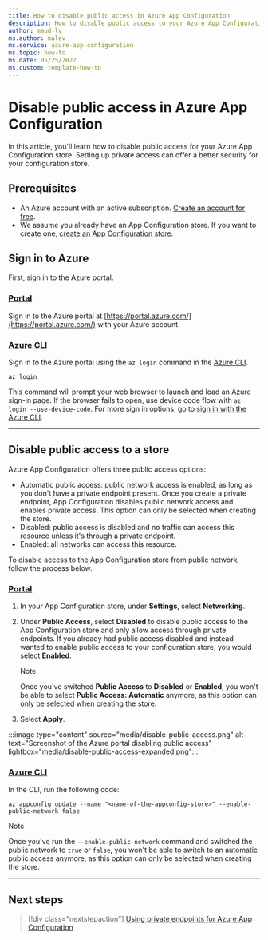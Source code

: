 ```yaml
---
title: How to disable public access in Azure App Configuration
description: How to disable public access to your Azure App Configuration store.
author: maud-lv
ms.author: malev
ms.service: azure-app-configuration
ms.topic: how-to 
ms.date: 05/25/2022
ms.custom: template-how-to
---
```


# Disable public access in Azure App Configuration

In this article, you'll learn how to disable public access for your Azure App Configuration store. Setting up private access can offer a better security for your configuration store.

## Prerequisites

- An Azure account with an active subscription. [Create an account for free](https://azure.microsoft.com/free/dotnet).
- We assume you already have an App Configuration store. If you want to create one, [create an App Configuration store](quickstart-aspnet-core-app.md).

## Sign in to Azure

First, sign in to the Azure portal.

### [Portal](#tab/azure-portal)

Sign in to the Azure portal at [https://portal.azure.com/](https://portal.azure.com/) with your Azure account.

### [Azure CLI](#tab/azure-cli)

Sign in to the Azure portal using the `az login` command in the [Azure CLI](/cli/azure/install-azure-cli).

```azurecli-interactive
az login
```

This command will prompt your web browser to launch and load an Azure sign-in page. If the browser fails to open, use device code flow with `az login --use-device-code`. For more sign in options, go to [sign in with the Azure CLI](/cli/azure/authenticate-azure-cli).

---

## Disable public access to a store

Azure App Configuration offers three public access options:

- Automatic public access: public network access is enabled, as long as you don't have a private endpoint present. Once you create a private endpoint, App Configuration disables public network access and enables private access. This option can only be selected when creating the store.
- Disabled: public access is disabled and no traffic can access this resource unless it's through a private endpoint.
- Enabled: all networks can access this resource.

To disable access to the App Configuration store from public network, follow the process below.

### [Portal](#tab/azure-portal)

1. In your App Configuration store, under **Settings**, select **Networking**.
1. Under **Public Access**, select **Disabled** to disable public access to the App Configuration store and only allow access through private endpoints. If you already had public access disabled and instead wanted to enable public access to your configuration store, you would select **Enabled**.

   > [!NOTE]
   > Once you've switched **Public Access** to **Disabled** or **Enabled**, you won't be able to select **Public Access: Automatic** anymore, as this option can only be selected when creating the store.

1. Select **Apply**.

:::image type="content" source="media/disable-public-access.png" alt-text="Screenshot of the Azure portal disabling public access" lightbox="media/disable-public-access-expanded.png":::

### [Azure CLI](#tab/azure-cli)

In the CLI, run the following code:

```azurecli-interactive
az appconfig update --name "<name-of-the-appconfig-store>" --enable-public-network false
```

> [!NOTE]
> Once you've run the `--enable-public-network` command and switched the public network to `true` or `false`, you won't be able to switch to an automatic public access anymore, as this option can only be selected when creating the store.

---

## Next steps

> [!div class="nextstepaction"]
>[Using private endpoints for Azure App Configuration](./concept-private-endpoint.md)
